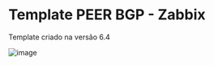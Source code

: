 # Template PEER BGP - Zabbix

Template criado na versão 6.4

![image](https://github.com/user-attachments/assets/6e021919-d6fe-4124-8571-b5373abc3787)
